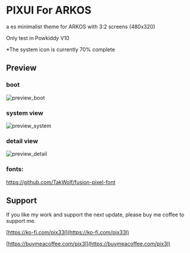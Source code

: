 # PIXUI For ARKOS

a es minimalist theme for ARKOS with 3:2 screens (480x320)

Only test in Powkiddy V10

*The system icon is currently 70% complete

## Preview

### boot

![preview_boot](https://pix3l.me/wp-content/uploads/2024/10/pixui-boot.jpg)

### system view

![preview_system](https://pix3l.me/wp-content/uploads/2024/10/pixui-system.jpg)

### detail view

![preview_detail](https://pix3l.me/wp-content/uploads/2024/10/pixui-detail.jpg)

### fonts:
https://github.com/TakWolf/fusion-pixel-font


## Support

If you like my work and support the next update, please buy me coffee to support me.

[https://ko-fi.com/pix33l](https://ko-fi.com/pix33l)

[https://buymeacoffee.com/pix3l](https://buymeacoffee.com/pix3l)

